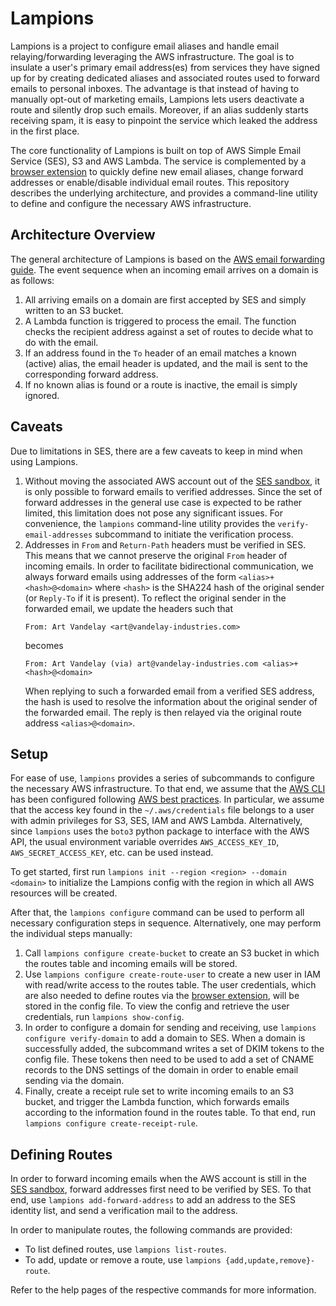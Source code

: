 # Lampions

Lampions is a project to configure email aliases and handle email
relaying/forwarding leveraging the AWS infrastructure.
The goal is to insulate a user's primary email address(es) from services they
have signed up for by creating dedicated aliases and associated routes used to
forward emails to personal inboxes.
The advantage is that instead of having to manually opt-out of marketing
emails, Lampions lets users deactivate a route and silently drop such emails.
Moreover, if an alias suddenly starts receiving spam, it is easy to pinpoint
the service which leaked the address in the first place.

The core functionality of Lampions is built on top of AWS Simple Email Service
(SES), S3 and AWS Lambda.
The service is complemented by a [browser extension] to quickly define new
email aliases, change forward addresses or enable/disable individual email
routes.
This repository describes the underlying architecture, and provides a
command-line utility to define and configure the necessary AWS infrastructure.

## Architecture Overview

The general architecture of Lampions is based on the [AWS email forwarding
guide].
The event sequence when an incoming email arrives on a domain is as follows:
1. All arriving emails on a domain are first accepted by SES and simply written
   to an S3 bucket.
1. A Lambda function is triggered to process the email.
   The function checks the recipient address against a set of routes to decide
   what to do with the email.
1. If an address found in the `To` header of an email matches a known (active)
   alias, the email header is updated, and the mail is sent to the
   corresponding forward address.
1. If no known alias is found or a route is inactive, the email is simply
   ignored.

## Caveats

Due to limitations in SES, there are a few caveats to keep in mind when using
Lampions.
1. Without moving the associated AWS account out of the [SES sandbox], it is
   only possible to forward emails to verified addresses.
   Since the set of forward addresses in the general use case is expected to be
   rather limited, this limitation does not pose any significant issues.
   For convenience, the `lampions` command-line utility provides the
   `verify-email-addresses` subcommand to initiate the verification process.
1. Addresses in `From` and `Return-Path` headers must be verified in SES.
   This means that we cannot preserve the original `From` header of incoming
   emails.
   In order to facilitate bidirectional communication, we always forward emails
   using addresses of the form `<alias>+<hash>@<domain>` where `<hash>` is the
   SHA224 hash of the original sender (or `Reply-To` if it is present).
   To reflect the original sender in the forwarded email, we update the headers
   such that
   ```raw
   From: Art Vandelay <art@vandelay-industries.com>
   ```
   becomes
   ```raw
   From: Art Vandelay (via) art@vandelay-industries.com <alias>+<hash>@<domain>
   ```
   When replying to such a forwarded email from a verified SES address, the
   hash is used to resolve the information about the original sender of the
   forwarded email.
   The reply is then relayed via the original route address `<alias>@<domain>`.

## Setup

For ease of use, `lampions` provides a series of subcommands to configure the
necessary AWS infrastructure.
To that end, we assume that the [AWS CLI] has been configured following [AWS
best practices].
In particular, we assume that the access key found in the `~/.aws/credentials`
file belongs to a user with admin privileges for S3, SES, IAM and AWS Lambda.
Alternatively, since `lampions` uses the `boto3` python package to interface
with the AWS API, the usual environment variable overrides `AWS_ACCESS_KEY_ID`,
`AWS_SECRET_ACCESS_KEY`, etc. can be used instead.

To get started, first run `lampions init --region <region> --domain <domain>`
to initialize the Lampions config with the region in which all AWS resources
will be created.

After that, the `lampions configure` command can be used to perform all
necessary configuration steps in sequence.
Alternatively, one may perform the individual steps manually:
1. Call `lampions configure create-bucket` to create an S3 bucket in which the
   routes table and incoming emails will be stored.
1. Use `lampions configure create-route-user` to create a new user in IAM with
   read/write access to the routes table.
   The user credentials, which are also needed to define routes via the
   [browser extension], will be stored in the config file.
   To view the config and retrieve the user credentials, run `lampions
   show-config`.
1. In order to configure a domain for sending and receiving, use `lampions
   configure verify-domain` to add a domain to SES.
   When a domain is successfully added, the subcommand writes a set of DKIM
   tokens to the config file.
   These tokens then need to be used to add a set of CNAME records to the DNS
   settings of the domain in order to enable email sending via the domain.
1. Finally, create a receipt rule set to write incoming emails to an S3 bucket,
   and trigger the Lambda function, which forwards emails according to the
   information found in the routes table.
   To that end, run `lampions configure create-receipt-rule`.

## Defining Routes

In order to forward incoming emails when the AWS account is still in the [SES
sandbox], forward addresses first need to be verified by SES.
To that end, use `lampions add-forward-address` to add an address to the SES
identity list, and send a verification mail to the address.

In order to manipulate routes, the following commands are provided:
* To list defined routes, use `lampions list-routes`.
* To add, update or remove a route, use `lampions {add,update,remove}-route`.

Refer to the help pages of the respective commands for more information.

[browser extension]: https://github.com/lampions/lampions-browser-extension
[AWS email forwarding guide]: https://aws.amazon.com/blogs/messaging-and-targeting/forward-incoming-email-to-an-external-destination/
[AWS CLI]: https://docs.aws.amazon.com/cli/latest/userguide/cli-chap-configure.html#cli-quick-configuration
[AWS best practices]: https://docs.aws.amazon.com/IAM/latest/UserGuide/getting-started_create-admin-group.html
[SES sandbox]: https://docs.aws.amazon.com/ses/latest/DeveloperGuide/request-production-access.html
